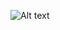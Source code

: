 ![Alt text](https://media.licdn.com/dms/image/D4E16AQFiz8tQz9PKhw/profile-displaybackgroundimage-shrink_350_1400/0/1677677996772?e=1701302400&v=beta&t=1z4jKSeKgTSbLS811yiL3Co-tUQmqKoyT4a0B4F91cs "a title")

